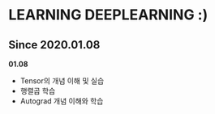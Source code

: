 LEARNING DEEPLEARNING :)
========================

## Since 2020.01.08

**01.08**
- Tensor의 개념 이해 및 실습
- 행렬곱 학습
- Autograd 개념 이해와 학습
